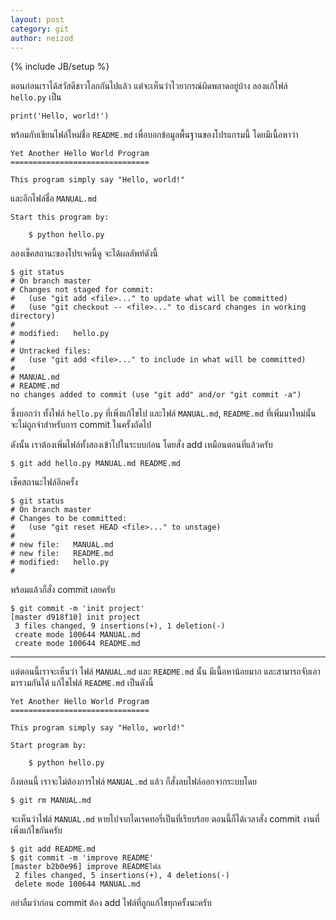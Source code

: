 ```yaml
---
layout: post
category: git
author: neizod
---
```

{% include JB/setup %}

ตอนก่อนเราได้สวัสดีชาวโลกกันไปแล้ว แต่จะเห็นว่าไวยากรณ์ผิดพลาดอยู่บ้าง ลองแก้ไฟล์ `hello.py` เป็น

    print('Hello, world!')

พร้อมกับเขียนไฟล์ใหม่ชื่อ `README.md` เพื่อบอกข้อมูลพื้นฐานของโปรแกรมนี้ โดยมีเนื้อหาว่า

    Yet Another Hello World Program
    ===============================

    This program simply say "Hello, world!"

และอีกไฟล์ชื่อ `MANUAL.md`

    Start this program by:
        
        $ python hello.py

ลองเช็คสถานะของโปรเจคนี้ดู จะได้ผลลัพท์ดังนี้

    $ git status
    # On branch master
    # Changes not staged for commit:
    #   (use "git add <file>..." to update what will be committed)
    #   (use "git checkout -- <file>..." to discard changes in working directory)
    #
    # modified:   hello.py
    #
    # Untracked files:
    #   (use "git add <file>..." to include in what will be committed)
    #
    # MANUAL.md
    # README.md
    no changes added to commit (use "git add" and/or "git commit -a")

ซึ่งบอกว่า ทั้งไฟล์ `hello.py` ที่เพิ่งแก้ไขไป และไฟล์ `MANUAL.md`, `README.md` ที่เพิ่มมาใหม่นั้น จะไม่ถูกจำสำหรับการ commit ในครั้งถัดไป

ดังนั้น เราต้องเพิ่มไฟล์ทั้งสองเข้าไปในระบบก่อน โดยสั่ง add เหมือนตอนที่แล้วครับ

    $ git add hello.py MANUAL.md README.md

เช็คสถานะไฟล์อีกครั้ง

    $ git status
    # On branch master
    # Changes to be committed:
    #   (use "git reset HEAD <file>..." to unstage)
    #
    # new file:   MANUAL.md
    # new file:   README.md
    # modified:   hello.py
    #

พร้อมแล้วก็สั่ง commit เลยครับ

    $ git commit -m 'init project'
    [master d918f10] init project
     3 files changed, 9 insertions(+), 1 deletion(-)
     create mode 100644 MANUAL.md
     create mode 100644 README.md

---

แต่ตอนนี้เราจะเห็นว่า ไฟล์ `MANUAL.md` และ `README.md` นั้น มีเนื้อหาน้อยมาก และสามารถจับเอามารวมกันได้ แก้ไขไฟล์ `README.md` เป็นดังนี้

    Yet Another Hello World Program
    ===============================

    This program simply say "Hello, world!"

    Start program by:

        $ python hello.py

ถึงตอนนี้ เราจะไม่ต้องการไฟล์ `MANUAL.md` แล้ว ก็สั่งลบไฟล์ออกจากระบบโดย

    $ git rm MANUAL.md

จะเห็นว่าไฟล์ `MANUAL.md` หายไปจากไดเรคทอรี่เป็นที่เรียบร้อย ตอนนี้ก็ได้เวลาสั่ง commit งานที่เพิ่งแก้ไขกันครับ

    $ git add README.md
    $ git commit -m 'improve README'
    [master b2b0e96] improve READMEไฟล์
     2 files changed, 5 insertions(+), 4 deletions(-)
     delete mode 100644 MANUAL.md

อย่าลืมว่าก่อน commit ต้อง add ไฟล์ที่ถูกแก้ไขทุกครั้งนะครับ
